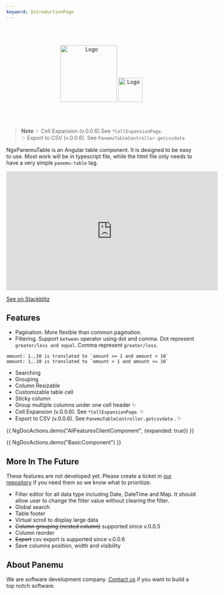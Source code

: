 ```yaml
---
keyword: IntroductionPage
---
```

<br>
<br>
<br>
<div align="center" class="flex flex-col">
    <img src="assets/ngx-panemu-table_logo.png" alt="Logo" height="150px">
    <img src="assets/ngx-panemu-table_text.png" alt="Logo" height="64px">

</div>

<br>
<br>
<br>

> **Note**
> ✨ Cell Expansion (v.0.0.6).See `*CellExpansionPage`.
> <br>✨ Export to CSV (v.0.0.6). See `PanemuTableController.getcsvdata`

NgxPanemuTable is an Angular table component. It is designed to be easy to use. Most work will be in typescript file, while
the html file only needs to have a very simple `panemu-table` tag.


<iframe
  width="560px"
  height="315px"
  src="https://www.youtube.com/embed/Qs4VbpteiRk"
  title="NgxPanemuTable demo"
  frameborder="0"
  allow="accelerometer; autoplay; clipboard-write; encrypted-media; gyroscope; picture-in-picture; web-share"
  referrerpolicy="strict-origin-when-cross-origin"
  allowfullscreen>
</iframe>

[See on Stackblitz](https://stackblitz.com/edit/stackblitz-starters-krause?file=src%2Fmain.ts)

## Features

- Pagination. More flexible than common pagination.
- Filtering. Support `between` operator using dot and comma. Dot represent `greater/less and equal`. Comma represent `greater/less`.
```
amount: 1.,10 is translated to `amount >= 1 and amount < 10`
amount: 1,.10 is translated to `amount > 1 and amount <= 10`
```
- Searching
- Grouping
- Column Resizable
- Customizable table cell
- Sticky column
- Group multiple columns under one cell header ✨
- Cell Expansion (v.0.0.6). See `*CellExpansionPage`. ✨ 
- Export to CSV (v.0.0.6). See `PanemuTableController.getcsvdata` . ✨ 


{{ NgDocActions.demo("AllFeaturesClientComponent", {expanded: true}) }}

{{ NgDocActions.demo("BasicComponent") }}

## More In The Future

These features are not developed yet. Please create a ticket in [our repository](https://github.com/panemu/ngx-panemu-table) if you need them so we know what to prioritize.

- Filter editor for all data type including Date, DateTime and Map. It should allow user to change the filter value without clearing the filter.
- Global search
- Table footer
- Virtual scroll to display large data
- ~~Column grouping (nested column)~~ supported since v.0.0.5
- Column reorder
- ~~Export~~ csv export is supported since v.0.0.6
- Save columns position, width and visibility

## About Panemu

We are software development company. [Contact us](https://panemu.com) if you want to build a top notch software.